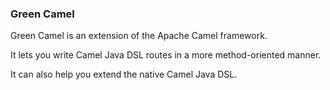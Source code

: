 ### Green Camel

Green Camel is an extension of the Apache Camel framework.

It lets you write Camel Java DSL routes in a more method-oriented manner.

It can also help you extend the native Camel Java DSL.